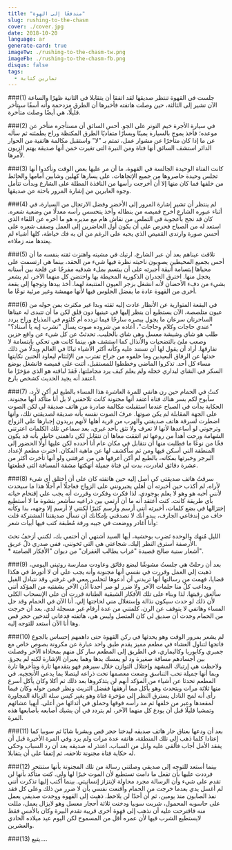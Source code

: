 ```yaml
---
title: "مندفعًا إلى الهوة"
slug: rushing-to-the-chasm
cover: ./cover.jpg
date: 2018-10-20
language: ar
generate-card: true
imageTw: ./rushing-to-the-chasm-tw.png
imageFb: ./rushing-to-the-chasm-fb.png
disqus: false
tags:
  - تمارين كتابة
---
```

###(1)
جلست في القهوة تنتظر صديقها لقد اتفقا أن يتقابلا في الثانية ظهرًا والساعة الآن تشير إلى الثالثة، حين وصلت هاتفته فأخبرها أن الطرق مزدحمة وأنه أسفًا سيتأخر قليلًا، هي أيضًا وصلت متأخرة.

###(2)
في سيارة الأجرة خيم التوتر على الجو. أحس السائق أن مستأجره متأخر عن موعده؛ فأخذ يموج بالسيارة يمينًا ويسارًا متفاديًا الطرق المكتظة وراح يطمئنه ثم سأله عن ما إذا كان متأخرًا عن مشوار عمل، تمتم بـ "لا" واستقبل مكالمة هاتفية من الحوار الدائر استشف السائق أنها فتاة ومن النبرة التى تغيرت خمن أنها صديقة يهتم الزبون لأمرها.

###(3)
كانت الفتاة الوحيدة الجالسة في القهوة، ما أن مر عليها بعض الوقت وتأكدوا أنها تجلس وحيدة حاصروها من جميع الإتجاهات، على يسارها كهلين وشابين أمامها والحائط من خلفها فما كان منها إلا أن أخرجت رأسها من النافذة المطلة على الشارع وبدأت تتأمل وجوه العابرين من إشارة المرور باحثة عن صديقها.

###(4)
لم ينتظر أن تشير إشارة المرور إلى الأخضر وفضل الارتجال من السيارة، في أثناء عبوره الشارع أخرج قميصه من بنطاله وأخذ يتحسس رأسه معدلًا من وضعية شعره. كان قد نجح بأعجوبة في التملص من نقاش هام مع مديره هو ما أخره عن اللقاء الذي استعد له من الصباح فحرص على أن يكون أول الحاضرين إلى العمل وصفف شعره على أحسن صورة وارتدى القميص الذي يحبه على الرغم من أن به فك خياطة، كلها أشياء لم يعتدها منه زملاءه.

###(5)
تلاقت عيناهم بعد أن عبر الشارع، ارتبك في مشيته واهتزت ثقته بنفسه ما أن أحس بجميع المحيطين يصوبون ناحيته نظرة فيها شيء من الحقد، بينما هي ارتسمت على محياها إبتسامة أنيقة أجبرته على أن يبتسم بملء شدقيه مفرجًا عن فلجة بين أسنانه يخجل منها. اخترق الجدران الذكورية المحيطة بها واحتضن كل منهما الآخر، لم يشعر بشيء من دفء الأحضان لأنه انشغل بزجر العيون المتتبعة لهما. أخذ بيدها وتوجها إلى بقعة أخرى من القهوة عادة ما يفضل الجلوس فيها لأنها مهمشة وغير مرئية نوعًا ما.

###(6)
في البقعة المتوارية عن الأنظار عادت إليه ثقته وبدا غير مكترث بمن حوله من عيون متلصصة، الآن يستطيع أن ينظر إليها في عينيها دون قلق لكن ما أن تتبدى له عيناها الساحرتان سرعان ما يجول ببصره سارحًا فيما تردده أم كلثوم في المذياع وراح يردد "عندي حاجات وكلام وحاجات"، أعاده من شروده صوت يسأل "تشرب إيه يا أستاذ؟" طلب هو شاي وشيشة معسل وهي شاي بالحليب. تحدثتْ عن كل شيء عن واقع حزين وصعب ملئ بالتضحيات والأنذال كما استشف هو، بينما كانت هي تحكي بابتسامة لا تفارقها. أراد أن يقول لها أن تستند عليه وكأنه أكثر الأشياء ثباتًا في العالم وبدلًا من ذلك حدثها عن الرفاق البعيدين وما خلفوه من جراح تقترب من الإلتئام ليعاود الحنين نكايتها مساء كل أحد. تذكروا الماضي وخططوا للمستقبل، أثنت على قميصه فانشغل بوضع السكر في الشاي ليداري خجله ولم يعلم كيف يرد مجاملتها، فَقدَ لباقته هو الذي مؤخرًا ما اعتقد أنه يجيد الحديث كشخص بارع.

###(7)
كنتُ في الحمام حين رن هاتفي للمرة العاشرة هذا المساء بالطبع لم أكن لأرد، سأبوح لكم بسر هناك فتاة أعتقد أنها مجنونة كانت تلاحقني لا بل أنا متأكد أنها مجنونة. الحكاية بدأت في الصباح عندما استقبلت مكالمة صادرة من هاتف صديقة لي لكن الصوت على الجهة المقابلة لم يكن صوتها.
عرفَ الصوت نفسه بأنه صديقة لصديقتي تلك، وأنها اضطرت لسرقة هاتف صديقتي والهرب من قرية أهلها لأنهم يريدون إجبارها على الزواج وترجوني لو أساعدها لأنها لا تعرف ولا تثق بأحد غيري، بعد سماعي تلك الكلمات اعترتني الشهامة ورحت أهدأ من روعها ثم اتفقت معاها أن نتقابل لكن داهمني خاطر بأنه قد يكون فخًا من نوعًا ما فطلبت منها أن نتقابل في مكان عام أنا أحدده لكن عليها أولًا الحضور إلى المنطقة التي أسكن فيها ومن ثم سأكشف لها عن ماهية المكان. اخترت مطعم لإعداد البرجر وخبرتها بمكانه، بالطبع لم أكن أعرفها هي من عرفتني ولو أنها تأخرت أكثر من عشرة دقائق لغادرت، بدت لي فتاة جميلة أنهكتها مشقة المسافة التى قطعتها.

###(8)
سرقتُ هاتف صديقتي كي أصل إليه حين هاتفته كان علي أن أختلق أي شيء لأراه، لم أكذب حين أخبرته أن أهلي يجبرونني على الزواج فعاجلًا أم آجلًا هذا ما سيحدث لأنني أحبه هو وهو لا يعلم بوجودي، لذا فكرت وفكرت وقررت أنه يجب علي إقتحام حياته بأي طريقة كانت. كنت أعتقد أنه ما أن أرتمي بين ذراعيه سأشعر بنشوة ما لا أستطيع إختزالها في بضع كلمات، أخبرته أنني أرسم وأرسم كثيرًا لكنني لا أرسم إلا وجهه، بدا وكأنه خاف من إندفاعي الجارف، يبدو أنك لا تصدقني بإمكانك أن تسأل صديقتنا المشتركة قلت وأنا أغادر ووضعت في جيبه ورقة مُطبقة كتب فيها أبيات شعر:
<div class="poem">
الليل مُنهِك
والوحدة تَضرِب بوحشية،
أيها السيد
أشتهي أن أحتمي بك،
لكنني أزحفُ تحتَ الأرصفة
أسترق النظر إليك.
شجاعتي هي التي تَخونني،
ففي صدري ذلٌ عريق.
</div>
* أشعار سنية صالح قصيدة "غراب يطالب الغفران" من ديوان "الأفكار الصامتة".

###(9)
بعد أن رحلتْ هي جلستُ مشوشًا لبضع دقائق وعاودت ممارسة روتيني اليومي، ذهبت إلي العمل وقررت في نفسي أنها مجنونة وأنه يجب علي أن لا أتورط في هكذا قضايا، فهمت من رسالتها أنها تريدني أن أدعوها لتجلس معي في غرفتي وقد نتبادل القبل ويداعب كلٌ منا حلمات الآخر ولا ضرر لو صر أحدنا أُذُن الآخر بشفتيه من المؤكد أنني سألعق رقبتها. لذا وبناء على تلك الأفكار الشبقية الطنانة قررت أن علي الإنسحاب الكلي لأن ذلك لو حدث سيكون نذالة وإستغلال مني لحاجتها إلي. أنا الآن في الحمام وقد حل المساء وهاتفي لا يتوقف عن الرن، كلمتني من عدة أرقام غير مسجلة لدي. بعد أن خرجت من الحمام وجدت أن صديق لي كان المتصل وليس هي، هاتفته فدعاني لتدخين حجر قص وها أنا الآن أستعد للتوجه إليه.

###(10)
لم يشعر بمرور الوقت وهو يحدثها في ركن القهوة حتى داهمهم إحساس بالجوع فاتجها لتناول العشاء في مطعم مميز يقدم طبق واحد عبارة عن مكرونة بصوص خاص مع جمبري وكابوريا وكاليماري، في الطريق إلى المطعم سار كل منهم بمحاذاة الآخر وفصلت بين أجسادهم مسافة صغيرة ود لو يمسك يدها وهما يعبران الإشارة لكنه لم يجرؤ. ولاحظت هي إرتباك المشهد وإختلال التوازن خلال سيرهم فهو يتقدمها تارة ويتأخرها تارة وبما أنها جميلة تحب التناسق وضعت معصمها تحت ذراعه ليتصلا بما يدعى الأنججيه. في المطعم تحدثا عن أشياء من المؤكد أنهم لن يتذكروها بعد ذلك ثم أكلا وكان يأكل أسرع منها ثلاثة مرات ويتحدث وهو يأكل مما أرهقها ففضل التريث ونظر فيمن حوله وكان فيما رأى أنه لمح النادل يسترق النظر إلى مؤخرة فتاة وهو يغير كيس سلة الزبالة المجاورة لمقعدها وعبر من خلفها ثم مد رأسه فوقها وحملق في أثدائها من أعلى. أنهيا عشائهم وتمشيا قليلًا قبل أن يودع كل منهما الآخر، لم يتردد في أن يشبك أصابعه بأصابعها هذه المرة.

###(11)
بعد أن ودعها بعناق حار هاتف صديقه ليدخنا حجر قص ويشربا شايًا ثم سوبيا كما إعتادا كلما ذهب إلى تلك المنطقة، هاتفه عدة مرات ولم يرد وفي المرة الأخيرة قبل أن يفقد الأمل أجاب فألقى عليه وابل من السباب، اعتذر له صديقه بعد أن رد السباب وحكى له حكاية فتاة مجنونة تلاحقه، ثم إتفقا على أن يتقابلا.

###(12)
بينما أستعد للتوجه إلى صديقي وصلتني رسالة من تلك المجنونة بأنها ستنتحر فرددت عليها بأن تفعل ما دامت تستطيع لأن الموت خيرًا لها ولي. كنت متأكد بأنها لن تقدم على شيء وأن الرسالة مجرد محاولة لإبتزاز إنسانيتي. بينما أكتب إليها تذكرت أنني لم أغسل يدي بعدما خرجت من الحمام وأقنعت نفسي بأن لا ضرر من ذلك وعلى كل فقد نفذ الصابون منذ يومين، ثم أن أحدًا لن يلاحظ. ذهبت إلى القهوة ووجدت صديقي يعمل على حاسوبه المحمول، شربت سوبيا ودخنت ثلاثة أحجار معسل وهو لايزال يعمل، مللت منه فاقترحت عليه أن نذهب إلى قهوة أخرى قريبة تقدم البيرة وكان بالأمس فقط لايستطيع الشرب فيها لأن عمره أقل من المسموح لكن اليوم عيد ميلاده الحادي والعشرين.

###(13)
يتبع….
